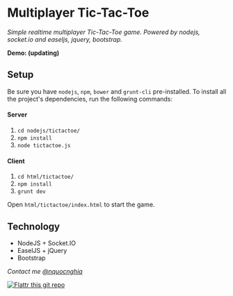 # Multiplayer Tic-Tac-Toe

_Simple realtime multiplayer Tic-Tac-Toe game. Powered by nodejs, socket.io and easeljs, jquery, bootstrap._

**Demo: (updating)**

## Setup

Be sure you have `nodejs`, `npm`, `bower` and `grunt-cli` pre-installed. To install all the project's dependencies, run the following commands:

#### Server

1. `cd nodejs/tictactoe/`
2. `npm install`
3. `node tictactoe.js`

#### Client

1. `cd html/tictactoe/`
2. `npm install`
3. `grunt dev`

Open `html/tictactoe/index.html` to start the game.

## Technology
* NodeJS + Socket.IO
* EaselJS + jQuery
* Bootstrap

_Contact me [@nquocnghia](https://twitter.com/nquocnghia "nquocnghia on twitter")_

[![Flattr this git repo](http://api.flattr.com/button/flattr-badge-large.png)](https://flattr.com/submit/auto?user_id=nquocnghia&url=https://github.com/nquocnghia&title=TicTacToe-multiplayer&language=&tags=github&category=software)

